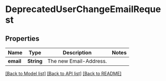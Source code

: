 # DeprecatedUserChangeEmailRequest

## Properties

Name | Type | Description | Notes
------------ | ------------- | ------------- | -------------
**email** | **String** | The new Email-Address. | 

[[Back to Model list]](../README.md#documentation-for-models) [[Back to API list]](../README.md#documentation-for-api-endpoints) [[Back to README]](../README.md)


